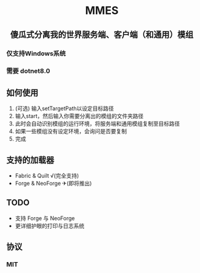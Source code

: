 <div align="center">
<h1>MMES</h1>
<h2>傻瓜式分离我的世界服务端、客户端（和通用）模组</h2>
</div>

### 仅支持Windows系统
### 需要 dotnet8.0

## 如何使用
1. (可选) 输入setTargetPath以设定目标路径
2. 输入start，然后输入你需要分离出的模组的文件夹路径
3. 此时会自动识别模组的运行环境，将服务端和通用模组复制至目标路径
4. 如果一些模组没有设定环境，会询问是否要复制
5. 完成

## 支持的加载器
- Fabric & Quilt √(完全支持)
- Forge & NeoForge ✈(即将推出)

## TODO
- 支持 Forge 与 NeoForge
- 更详细护眼的打印与日志系统

## 协议
### MIT
